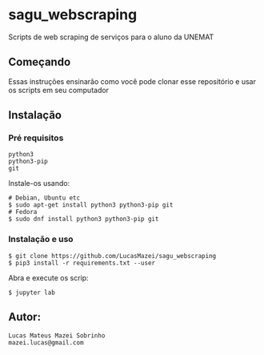 # sagu_webscraping

Scripts de web scraping de serviços para o aluno da UNEMAT

## Começando

Essas instruções ensinarão como você pode clonar esse repositório e usar os scripts em seu computador

## Instalação

### Pré requisitos

```
python3
python3-pip
git
```

Instale-os usando:

```
# Debian, Ubuntu etc
$ sudo apt-get install python3 python3-pip git
# Fedora
$ sudo dnf install python3 python3-pip git
```

### Instalação e uso

```
$ git clone https://github.com/LucasMazei/sagu_webscraping
$ pip3 install -r requirements.txt --user
```

Abra e execute os scrip:

```
$ jupyter lab
```

## Autor:

    Lucas Mateus Mazei Sobrinho
    mazei.lucas@gmail.com
